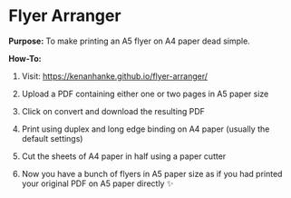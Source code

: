 # Flyer Arranger

**Purpose:** To make printing an A5 flyer on A4 paper dead simple.

**How-To:**

1. Visit: https://kenanhanke.github.io/flyer-arranger/

2. Upload a PDF containing either one or two pages in A5 paper size

3. Click on convert and download the resulting PDF

5. Print using duplex and long edge binding on A4 paper (usually the default settings)

6. Cut the sheets of A4 paper in half using a paper cutter

7. Now you have a bunch of flyers in A5 paper size as if you had printed your original PDF on A5 paper directly ✨
